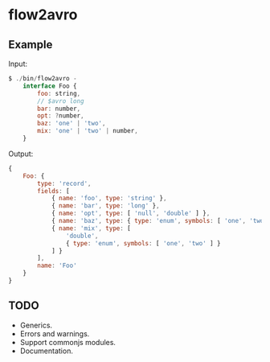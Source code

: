 # flow2avro

## Example

Input:
```javascript
$ ./bin/flow2avro -
    interface Foo {
        foo: string,
        // $avro long
        bar: number,
        opt: ?number,
        baz: 'one' | 'two',
        mix: 'one' | 'two' | number,
    }
```

Output:
```javascript
{
    Foo: {
        type: 'record',
        fields: [
            { name: 'foo', type: 'string' },
            { name: 'bar', type: 'long' },
            { name: 'opt', type: [ 'null', 'double' ] },
            { name: 'baz', type: { type: 'enum', symbols: [ 'one', 'two' ] } },
            { name: 'mix', type: [
                'double',
                { type: 'enum', symbols: [ 'one', 'two' ] }
            ] }
        ],
        name: 'Foo'
    }
}
```

## TODO

* Generics.
* Errors and warnings.
* Support commonjs modules.
* Documentation.
